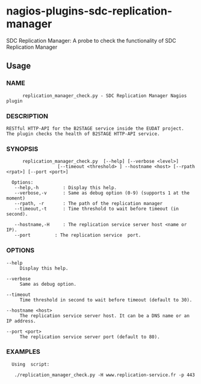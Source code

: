 # nagios-plugins-sdc-replication-manager
SDC Replication Manager: A probe to check the functionality of SDC Replication Manager

## Usage

### NAME

```
      replication_manager_check.py - SDC Replication Manager Nagios plugin
```

### DESCRIPTION

	RESTful HTTP-API for the B2STAGE service inside the EUDAT project.
	The plugin checks the health of B2STAGE HTTP-API service.

### SYNOPSIS

```
      replication_manager_check.py  [--help] [--verbose <level>]
                   [--timeout <threshold> ] --hostname <host> [--rpath <rpat>] [--port <port>]
```

      Options:
       --help,-h         : Display this help.
       --verbose,-v      : Same as debug option (0-9) (supports 1 at the moment)
       --rpath, -r       : The path of the replication manager
       --timeout,-t      : Time threshold to wait before timeout (in second).

       --hostname,-H     : The replication service server host <name or IP).
       --port         : The replication service  port.

### OPTIONS

    --help
         Display this help.

    --verbose 
         Same as debug option.

    --timeout
         Time threshold in second to wait before timeout (default to 30).

    --hostname <host>
         The replication service server host. It can be a DNS name or an IP address.

    --port <port>
         The replication service server port (default to 80).


### EXAMPLES
      Using  script:

```
   ./replication_manager_check.py -H www.replication-service.fr -p 443
```

